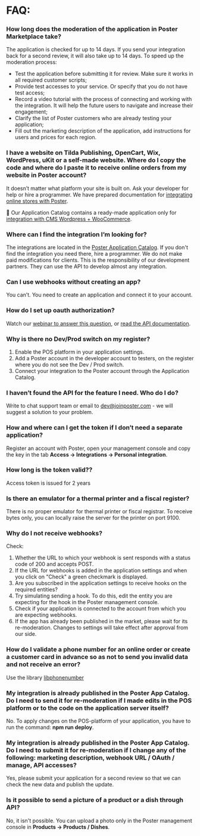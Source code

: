 # FAQ:

### How long does the moderation of the application in Poster Marketplace take?

The application is checked for up to 14 days. If you send your integration back for a second review, it will also take up to 14 days.
To speed up the moderation process:

- Test the application before submitting it for review. Make sure it works in all required customer scripts;
- Provide test accesses to your service. Or specify that you do not have test access;
- Record a video tutorial with the process of connecting and working with the integration. It will help the future users to navigate and increase their engagement;
- Clarify the list of Poster customers who are already testing your application;
- Fill out the marketing description of the application, add instructions for users and prices for each region.

### I have a website on Tilda Publishing, OpenCart, Wix, WordPress, uKit or a self-made website. Where do I copy the code and where do I paste it to receive online orders from my website in Poster account?

It doesn’t matter what platform your site is built on. Ask your developer for help or hire a programmer.
We have prepared documentation for [integrating online stores with Poster](/en/docs/v3/market/guidelines/e-commerce).

🔑 Our Application Catalog contains a ready-made application only for [integration with CMS Wordpress + WooCommerce](https://joinposter.com/applications/wordpress).

### Where can I find the integration I’m looking for?

The integrations are located in the [Poster Application Catalog](https://joinposter.com/applications). If you don't find the integration you need there, hire a programmer. We do not make paid modifications for clients. This is the responsibility of our development partners. They can use the API to develop almost any integration.

### Can I use webhooks without creating an app?

You can’t. You need to create an application and connect it to your account.

### How do I set up oauth authorization?

Watch our [webinar to answer this question](https://www.youtube.com/watch?v=CydO5tapXiY&feature=youtu.be&t=397), or [read the API documentation](/en/docs/v3/start/authApi).

### Why is there no Dev/Prod switch on my register?

1. Enable the POS platform in your application settings.
2. Add a Poster account in the developer account to testers, on the register where you do not see the Dev / Prod switch.
3. Connect your integration to the Poster account through the Application Catalog.

### I haven’t found the API for the feature I need. Who do I do?

Write to chat support team or email to <a href="mailto:dev@joinposter.com">dev@joinposter.com</a> - we will suggest a solution to your problem.

### How and where can I get the token if I don’t need a separate application?

Register an account with Poster, open your management console and copy the key in the tab **Access → Integrations → Personal integration**.

### How long is the token valid??

Access token is issued for 2 years

### Is there an emulator for a thermal printer and a fiscal register?

There is no proper emulator for thermal printer or fiscal registrar. To receive bytes only, you can locally raise the server for the printer on port 9100.

### Why do I not receive webhooks?

Check:
1. Whether the URL to which your webhook is sent responds with a status code of 200 and accepts POST.
2. If the URL for webhooks is added in the application settings and when you click on "Check" a green checkmark is displayed.
3. Are you subscribed in the application settings to receive hooks on the required entities?
4. Try simulating sending a hook. To do this, edit the entity you are expecting for the hook in the Poster management console.
5. Check if your application is connected to the account from which you are expecting webhooks.
6. If the app has already been published in the market, please wait for its re-moderation. Changes to settings will take effect after approval from our side.

### How do I validate a phone number for an online order or create a customer card in advance so as not to send you invalid data and not receive an error?

Use the library [libphonenumber](https://github.com/giggsey/libphonenumber-for-php)

### My integration is already published in the Poster App Catalog. Do I need to send it for re-moderation if I made edits in the POS platform or to the code on the application server itself?

No. To apply changes on the POS-platform of your application, you have to run the command: **npm run deploy**.

### My integration is already published in the Poster App Catalog. Do I need to submit it for re-moderation if I change any of the following: marketing description, webhook URL / OAuth / manage, API accesses?

Yes, please submit your application for a second review so that we can check the new data and publish the update.

### Is it possible to send a picture of a product or a dish through API?

No, it isn't possible. You can upload a photo only in the Poster management console in **Products → Products / Dishes**.
